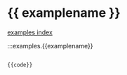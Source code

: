 # {{ examplename }}

[examples index](index.md)

:::examples.{{examplename}}

```python

{{code}}

```